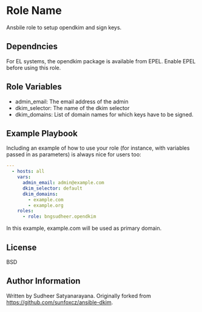 Role Name
=========

Ansbile role to setup opendkim and sign keys.

Dependncies
------------
For EL systems, the opendkim package is available from EPEL. Enable EPEL before
using this role.

Role Variables
--------------
  - admin_email: The email address of the admin
  - dkim_selector: The name of the dkim selector
  - dkim_domains: List of domain names for which keys have to be signed.

Example Playbook
----------------

Including an example of how to use your role (for instance, with variables passed in as parameters) is always nice for users too:

```yaml
---
  - hosts: all
    vars:
      admin_email: admin@example.com
      dkim_selector: default
      dkim_domains:
        - example.com
        - example.org
    roles:
      - role: bngsudheer.opendkim
```
In this example, example.com will be used as primary domain.

License
-------
BSD

Author Information
------------------
Written by Sudheer Satyanarayana. Originally forked from https://github.com/sunfoxcz/ansible-dkim.
